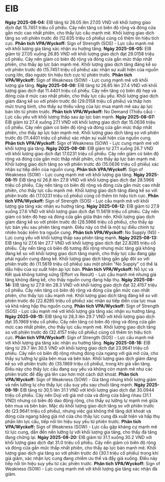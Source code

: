 # EIB

**Ngày 2025-08-04:** EIB tăng từ 26.05 lên 27.05 VND với khối lượng giao dịch đạt 15.7451 triệu cổ phiếu. Cây nến tăng có biên độ rộng và đóng cửa gần mức cao nhất phiên, cho thấy lực cầu mạnh mẽ. Khối lượng giao dịch tăng so với phiên trước đó (12.635 triệu cổ phiếu) củng cố thêm tín hiệu tích cực. **Phân tích VPA/Wyckoff:** Sign of Strength (SOS) - Lực cầu mạnh mẽ với khối lượng gia tăng xác nhận xu hướng tăng.
**Ngày 2025-08-05:** EIB giảm từ 27.05 xuống 26.85 VND với khối lượng giao dịch đạt 29.0158 triệu cổ phiếu. Cây nến giảm có biên độ rộng và đóng cửa gần mức thấp nhất phiên, cho thấy áp lực bán mạnh mẽ. Khối lượng giao dịch tăng đáng kể so với phiên trước đó (15.7451 triệu cổ phiếu) xác nhận sự xuất hiện của nguồn cung lớn, đảo ngược tín hiệu tích cực từ phiên trước. **Phân tích VPA/Wyckoff:** Sign of Weakness (SOW) - Lực cung mạnh mẽ với khối lượng gia tăng.
**Ngày 2025-08-06:** EIB tăng từ 26.85 lên 27.4 VND với khối lượng giao dịch đạt 11.4401 triệu cổ phiếu. Cây nến tăng có biên độ hẹp và đóng cửa ở mức cao nhất phiên, cho thấy lực cầu yếu. Khối lượng giao dịch giảm đáng kể so với phiên trước đó (29.0158 triệu cổ phiếu) và thấp hơn mức trung bình, cho thấy sự thiếu vắng của lực mua mạnh mẽ sau áp lực bán lớn từ phiên trước. **Phân tích VPA/Wyckoff:** No Demand (Thiếu cầu) - Lực cầu yếu với khối lượng thấp sau áp lực bán mạnh.
**Ngày 2025-08-07:** EIB giảm từ 27.4 xuống 27.1 VND với khối lượng giao dịch đạt 15.0636 triệu cổ phiếu. Cây nến giảm có biên độ rộng và đóng cửa gần mức thấp nhất phiên, cho thấy áp lực bán mạnh mẽ. Khối lượng giao dịch tăng so với phiên trước đó (11.4401 triệu cổ phiếu) xác nhận sự xuất hiện của nguồn cung. **Phân tích VPA/Wyckoff:** Sign of Weakness (SOW) - Lực cung mạnh mẽ với khối lượng gia tăng.
**Ngày 2025-08-08:** EIB giảm từ 27.1 xuống 26.7 VND với khối lượng giao dịch đạt 17.0231 triệu cổ phiếu. Cây nến giảm có biên độ rộng và đóng cửa gần mức thấp nhất phiên, cho thấy áp lực bán mạnh mẽ. Khối lượng giao dịch tăng so với phiên trước đó (15.0636 triệu cổ phiếu) xác nhận sự tiếp diễn của nguồn cung. **Phân tích VPA/Wyckoff:** Sign of Weakness (SOW) - Lực cung mạnh mẽ với khối lượng gia tăng.
**Ngày 2025-08-11:** EIB tăng từ 26.8 lên 27.9 VND với khối lượng giao dịch đạt 28.5966 triệu cổ phiếu. Cây nến tăng có biên độ rộng và đóng cửa gần mức cao nhất phiên, cho thấy lực cầu mạnh mẽ. Khối lượng giao dịch tăng đáng kể so với phiên trước đó (17.0231 triệu cổ phiếu) củng cố thêm tín hiệu tích cực. **Phân tích VPA/Wyckoff:** Sign of Strength (SOS) - Lực cầu mạnh mẽ với khối lượng gia tăng xác nhận xu hướng tăng.
**Ngày 2025-08-12:** EIB giảm từ 27.9 xuống 27.6 VND với khối lượng giao dịch đạt 11.5619 triệu cổ phiếu. Cây nến giảm có biên độ hẹp và đóng cửa gần giữa thân nến. Khối lượng giao dịch giảm đáng kể so với phiên trước đó (28.5966 triệu cổ phiếu), cho thấy áp lực bán yếu sau phiên tăng mạnh. Điều này có thể là một sự điều chỉnh tự nhiên hoặc kiểm tra nguồn cung. **Phân tích VPA/Wyckoff:** No Supply (NS) - Lực cung yếu với khối lượng thấp sau phiên tăng mạnh.
**Ngày 2025-08-13:** EIB tăng từ 27.6 lên 27.7 VND với khối lượng giao dịch đạt 22.8285 triệu cổ phiếu. Cây nến tăng có biên độ tương đối rộng nhưng mức tăng giá không đáng kể so với khối lượng giao dịch tăng mạnh, cho thấy lực cầu đang gặp phải nguồn cung đáng kể. Khối lượng giao dịch tăng gần gấp đôi so với phiên trước đó (11.5619 triệu cổ phiếu) sau một phiên "No Supply" có thể là dấu hiệu của sự xuất hiện áp lực bán. **Phân tích VPA/Wyckoff:** Nỗ lực và Kết quả không tương xứng (Effort vs Result) - Lực cầu mạnh mẽ nhưng giá tăng không đáng kể, cho thấy nguồn cung đang hấp thụ.
**Ngày 2025-08-14:** EIB tăng từ 27.9 lên 28.3 VND với khối lượng giao dịch đạt 32.4157 triệu cổ phiếu. Cây nến tăng có biên độ rộng và đóng cửa gần mức cao nhất phiên, cho thấy lực cầu mạnh mẽ. Khối lượng giao dịch tăng đáng kể so với phiên trước đó (22.8285 triệu cổ phiếu) xác nhận sự tiếp diễn của lực mua và khả năng hấp thụ nguồn cung. **Phân tích VPA/Wyckoff:** Sign of Strength (SOS) - Lực cầu mạnh mẽ với khối lượng gia tăng xác nhận xu hướng tăng.
**Ngày 2025-08-15:** EIB tăng từ 28.3 lên 29.7 VND với khối lượng giao dịch đạt 35.1969 triệu cổ phiếu. Cây nến tăng có biên độ rộng và đóng cửa gần mức cao nhất phiên, cho thấy lực cầu mạnh mẽ. Khối lượng giao dịch tăng so với phiên trước đó (32.4157 triệu cổ phiếu) củng cố thêm tín hiệu tích cực. **Phân tích VPA/Wyckoff:** Sign of Strength (SOS) - Lực cầu mạnh mẽ với khối lượng gia tăng xác nhận xu hướng tăng.
**Ngày 2025-08-18:** EIB tăng từ 29.7 lên 30.5 VND với khối lượng giao dịch đạt 23.9641 triệu cổ phiếu. Cây nến có biên độ rộng nhưng đóng cửa ngang với giá mở cửa, cho thấy sự lưỡng lự giữa bên mua và bên bán. Khối lượng giao dịch giảm đáng kể so với phiên trước đó (35.1969 triệu cổ phiếu), trong khi giá vẫn tăng. Điều này cho thấy lực cầu đang suy yếu và không còn mạnh mẽ như các phiên trước để đẩy giá lên cao hơn một cách dứt khoát. **Phân tích VPA/Wyckoff:** Sign of Weakness (SOW) - Giá tăng nhưng khối lượng giảm và nến lưỡng lự cho thấy lực cầu suy yếu sau chuỗi tăng mạnh.
**Ngày 2025-08-19:** EIB tăng từ 30.5 lên 31.1 VND với khối lượng giao dịch đạt 30.0944 triệu cổ phiếu. Cây nến Doji với giá mở cửa và đóng cửa bằng nhau (31.1 VND) nhưng có biên độ dao động rộng, cho thấy sự lưỡng lự mạnh mẽ giữa bên mua và bên bán. Mặc dù khối lượng giao dịch tăng so với phiên trước đó (23.9641 triệu cổ phiếu), nhưng việc giá không thể tăng dứt khoát và đóng cửa ngang bằng giá mở cửa cho thấy lực cung đã xuất hiện và hấp thụ phần lớn lực cầu, tiếp nối tín hiệu suy yếu từ phiên trước. **Phân tích VPA/Wyckoff:** Sign of Weakness (SOW) - Lực cầu gặp kháng cự mạnh mẽ từ lực cung, dẫn đến nến lưỡng lự với khối lượng gia tăng, cho thấy đà tăng đang chững lại.
**Ngày 2025-08-20:** EIB giảm từ 31.1 xuống 30.2 VND với khối lượng giao dịch đạt 31.0 triệu cổ phiếu. Cây nến giảm có biên độ rộng và đóng cửa gần mức thấp nhất phiên, cho thấy áp lực bán mạnh mẽ. Khối lượng giao dịch gia tăng so với phiên trước đó (30.1 triệu cổ phiếu) trong khi giá giảm, xác nhận lực cung đang chiếm ưu thế và đẩy giá xuống. Điều này tiếp nối tín hiệu suy yếu từ các phiên trước. **Phân tích VPA/Wyckoff:** Sign of Weakness (SOW) - Lực cung mạnh mẽ với khối lượng gia tăng xác nhận đà giảm.
